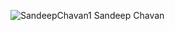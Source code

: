 ![SandeepChavan1](https://github.com/sandeepvchavan/data.io/assets/158315279/1c246d56-3c10-4d56-8dc8-0c558c08772a)
Sandeep Chavan
